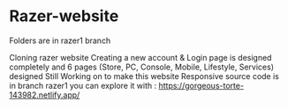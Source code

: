 # Razer-website
Folders are in razer1 branch

Cloning razer website
Creating a new account & Login page is designed completely and 6 pages (Store, PC, Console, Mobile, Lifestyle, Services) designed
Still Working on to make this website Responsive
source code is in branch razer1
you can explore it with : 
https://gorgeous-torte-143982.netlify.app/
